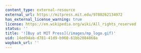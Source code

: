```yaml
---
content_type: external-resource
external_url: https://mitpress.mit.edu/9780262134972
has_external_license_warning: true
license: https://en.wikipedia.org/wiki/All_rights_reserved
status: ''
title: '![Buy at MIT Press](/images/mp_logo.gif)'
uid: 14ed94ab-d781-41d9-b960-61bb2084868a
wayback_url: ''
---
```

